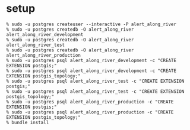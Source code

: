 
# setup

    % sudo -u postgres createuser --interactive -P alert_along_river
    % sudo -u postgres createdb -O alert_along_river alert_along_river_development
	% sudo -u postgres createdb -O alert_along_river alert_along_river_test
	% sudo -u postgres createdb -O alert_along_river alert_along_river_production
	% sudo -u postgres psql alert_along_river_development -c "CREATE EXTENSION postgis;"
	% sudo -u postgres psql alert_along_river_development -c "CREATE EXTENSION postgis_topology;"
	% sudo -u postgres psql alert_along_river_test -c "CREATE EXTENSION postgis;"
	% sudo -u postgres psql alert_along_river_test -c "CREATE EXTENSION postgis_topology;"
	% sudo -u postgres psql alert_along_river_production -c "CREATE EXTENSION postgis;"
	% sudo -u postgres psql alert_along_river_production -c "CREATE EXTENSION postgis_topology;"
	% bundle install
